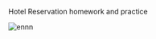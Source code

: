 Hotel Reservation homework and practice

![ennn](https://user-images.githubusercontent.com/71823597/143776816-9da59891-6ed5-4591-a668-aa8bb81f6357.gif)
